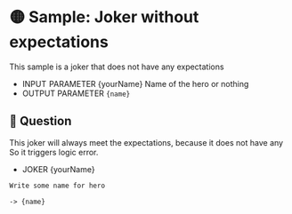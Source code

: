 # 🟡 Sample: Joker without expectations

This sample is a joker that does not have any expectations

-   INPUT  PARAMETER {yourName} Name of the hero or nothing
-   OUTPUT PARAMETER `{name}`

## 💬 Question

This joker will always meet the expectations, because it does not have any
So it triggers logic error.

-   JOKER {yourName}

```markdown
Write some name for hero
```

`-> {name}`

